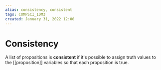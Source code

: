 ```yaml
---
alias: consistency, consistent
tags: COMPSCI_1DM3
created: January 31, 2022 12:00
---
```

# Consistency
A list of propositions is **consistent** if it's possible to assign truth values to the [[proposition]] variables so that each proposition is true. 

